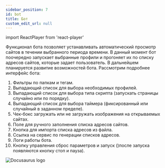 ```yaml
---
sidebar_position: 7
id: bot
title: Бот
custom_edit_url: null
---
```

import ReactPlayer from 'react-player'

Функционал бота позволяет устанавливать автоматический просмотр сайтов в течении выбранного периода времени. В данный момент бот поочередно запускает выбранные профили и прогоняет их по списку адресов сайтов, которые задает пользователь. В дальнейшем планируется развитие возможностей бота.
Рассмотрим подробнее интерфейс бота:
1. Фильтры по папкам и тегам.
2. Выпадающий список для выбора необходимых профилей.
3. Выпадающий список для выбора типа скрипта (запускать страницы случайно или по порядку).
4. Выпадающий список для выбора таймера (фиксированный или случайный в заданном пределе).
5. Чек-бокс загружать или не загружать изображения на открываемых сайтах.
6. Поле для ручного заполнения списка адресов сайтов.
7. Кнопка для импорта списка адресов из файла.
8. Ссылка на сервис по генерации списков адресов.
9. Логи работы бота.
10. Кнопку управления сброс параметров и запуск ()после запуска появляются кнопку стоп и пауза).

![Docusaurus logo](/img/3-soft/2-start-window/8-bot/rus/bot-1.png)